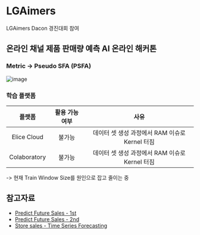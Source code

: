 # LGAimers
LGAimers Dacon 경진대회 참여

## 온라인 채널 제품 판매량 예측 AI 온라인 해커톤
### Metric -> Pseudo SFA (PSFA)
![image](https://github.com/SangJunni/LGAimers/assets/79644050/7d0b8cfa-c425-4698-81c1-20fa88951c1d)

### 학습 플랫폼
|플랫폼|활용 가능 여부|사유|
|:--:|:--:|:--:|
|Elice Cloud|불가능|데이터 셋 생성 과정에서 RAM 이슈로 Kernel 터짐|
|Colaboratory|불가능|데이터 셋 생성 과정에서 RAM 이슈로 Kernel 터짐|


-> 현재 Train Window Size를 원인으로 잡고 줄이는 중

## 참고자료
- [Predict Future Sales - 1st](https://www.kaggle.com/competitions/competitive-data-science-predict-future-sales/discussion/374500)
- [Predict Future Sales - 2nd](https://www.kaggle.com/competitions/competitive-data-science-predict-future-sales/discussion/190784)
- [Store sales - Time Series Forecasting](https://www.kaggle.com/code/ferdinandberr/darts-forecasting-deep-learning-global-models#4.5.-Model-Comparison)
